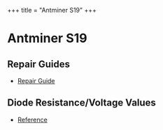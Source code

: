 +++
title = "Antminer S19"
+++

# Antminer S19

## Repair Guides

- [Repair Guide](/Bitmain-Antminer-S19-Repair-Guide.pdf)

## Diode Resistance/Voltage Values

- [Reference](/Bitmain-Antminer-S19-Diode-Voltage-Values.pdf)
